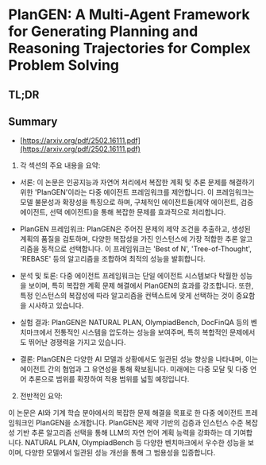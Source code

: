 # PlanGEN: A Multi-Agent Framework for Generating Planning and Reasoning Trajectories for Complex Problem Solving
## TL;DR
## Summary
- [https://arxiv.org/pdf/2502.16111.pdf](https://arxiv.org/pdf/2502.16111.pdf)

1. 각 섹션의 주요 내용을 요약:

- 서론: 이 논문은 인공지능과 자연어 처리에서 복잡한 계획 및 추론 문제를 해결하기 위한 'PlanGEN'이라는 다중 에이전트 프레임워크를 제안합니다. 이 프레임워크는 모델 불문성과 확장성을 특징으로 하며, 구체적인 에이전트들(제약 에이전트, 검증 에이전트, 선택 에이전트)을 통해 복잡한 문제를 효과적으로 처리합니다.

- PlanGEN 프레임워크: PlanGEN은 주어진 문제의 제약 조건을 추출하고, 생성된 계획의 품질을 검토하며, 다양한 복잡성을 가진 인스턴스에 가장 적합한 추론 알고리즘을 동적으로 선택합니다. 이 프레임워크는 'Best of N', 'Tree-of-Thought', 'REBASE' 등의 알고리즘을 조합하여 최적의 성능을 발휘합니다.

- 분석 및 토론: 다중 에이전트 프레임워크는 단일 에이전트 시스템보다 탁월한 성능을 보이며, 특히 복잡한 계획 문제 해결에서 PlanGEN의 효과를 강조합니다. 또한, 특정 인스턴스의 복잡성에 따라 알고리즘을 컨텍스트에 맞게 선택하는 것이 중요함을 시사하고 있습니다.

- 실험 결과: PlanGEN은 NATURAL PLAN, OlympiadBench, DocFinQA 등의 벤치마크에서 전통적인 시스템을 압도하는 성능을 보여주며, 특히 복합적인 문제에서도 뛰어난 경쟁력을 가지고 있습니다.

- 결론: PlanGEN은 다양한 AI 모델과 상황에서도 일관된 성능 향상을 나타내며, 이는 에이전트 간의 협업과 그 유연성을 통해 확보됩니다. 미래에는 다중 모달 및 다중 언어 추론으로 범위를 확장하여 적용 범위를 넓힐 예정입니다.

2. 전반적인 요약:

이 논문은 AI와 기계 학습 분야에서의 복잡한 문제 해결을 목표로 한 다중 에이전트 프레임워크인 PlanGEN을 소개합니다. PlanGEN은 제약 기반의 검증과 인스턴스 수준 복잡성 기반 추론 알고리즘 선택을 통해 LLM의 자연 언어 계획 능력을 강화하는 데 기여합니다. NATURAL PLAN, OlympiadBench 등 다양한 벤치마크에서 우수한 성능을 보이며, 다양한 모델에서 일관된 성능 개선을 통해 그 범용성을 입증합니다.